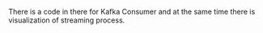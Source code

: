 There is a code in there for Kafka Consumer and at the same time there is visualization of streaming process.

